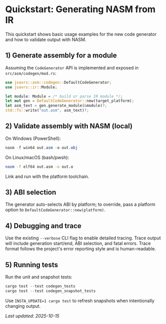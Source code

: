 # Quickstart: Generating NASM from IR

This quickstart shows basic usage examples for the new code generator and how to validate output with NASM.

## 1) Generate assembly for a module

Assuming the `CodeGenerator` API is implemented and exposed in `src/asm/codegen/mod.rs`:

```rust
use jsavrs::asm::codegen::DefaultCodeGenerator;
use jsavrs::ir::Module;

let module: Module = /* build or parse IR module */;
let mut gen = DefaultCodeGenerator::new(target_platform);
let asm_text = gen.generate_module(&module)?;
std::fs::write("out.asm", asm_text)?;
```

## 2) Validate assembly with NASM (local)

On Windows (PowerShell):

```powershell
nasm -f win64 out.asm -o out.obj
```

On Linux/macOS (bash/pwsh):

```bash
nasm -f elf64 out.asm -o out.o
```

Link and run with the platform toolchain.

## 3) ABI selection

The generator auto-selects ABI by platform; to override, pass a platform option to `DefaultCodeGenerator::new(platform)`.

## 4) Debugging and trace

Use the existing `--verbose` CLI flag to enable detailed tracing. Trace output will include generation start/end, ABI selection, and fatal errors. Trace format follows the project's error reporting style and is human-readable.

## 5) Running tests

Run the unit and snapshot tests:

```powershell
cargo test --test codegen_tests
cargo test --test codegen_snapshot_tests
```

Use `INSTA_UPDATE=1 cargo test` to refresh snapshots when intentionally changing output.

_Last updated: 2025-10-15_